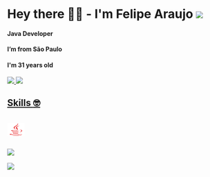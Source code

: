 
# Hey there ✌🏼 - I'm Felipe Araujo <img  src="https://raw.githubusercontent.com/iampavangandhi/iampavangandhi/master/gifs/Hi.gif"  width="30px"></h2>

#### Java Developer

#### I’m from São Paulo

#### I'm 31 years old

<div>

<a  href="https://github.com/FelipeAraujoFmx">

<img  height="180em"  src="https://github-readme-stats.vercel.app/api?username=FelipeAraujoFmx&show_icons=true&theme=dracula&include_all_commits=true&count_private=true"/>

<img  height="180em"  src="https://github-readme-stats.vercel.app/api/top-langs/?username=FelipeAraujoFmx&layout=compact&langs_count=16&theme=dracula"/>

</div>

## Skills :nerd_face:

<p  align="center">

<div  style="display: inline_block"><br>

<img  align="center"  alt="Felipe-Java"  height="30"  width="40"  src="https://raw.githubusercontent.com/devicons/devicon/master/icons/java/java-plain.svg">

</div>

  

##

<div>






<a href="https://github.com/FelipeAraujoFmx">
        <img src="https://camo.githubusercontent.com/4c51da250cdef5906bb8a72701595eaa4fb9b78422e87fe83321a30d51c84c06/68747470733a2f2f696d672e736869656c64732e696f2f62616467652f6769746875622d2532333130303030302e7376673f267374796c653d666f722d7468652d6261646765266c6f676f3d676974687562266c6f676f436f6c6f723d7768697465266c696e6b3d6d61696c746f3a68747470733a2f2f6769746875622e636f6d2f746574657573417261756a6f" data-canonical-src="https://img.shields.io/badge/github-%23100000.svg?&amp;style=for-the-badge&amp;logo=github&amp;logoColor=white&amp;link=mailto:https://github.com/teteusAraujo" style="max-width:100%;">
    </a>

<a  href = "mailto:felipecma.araujo@gmail.com"><img  src="https://img.shields.io/badge/-Gmail-%23333?style=for-the-badge&logo=gmail&logoColor=red"  target="_blank"></a>


</div>

